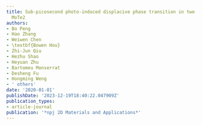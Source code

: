 ```yaml
---
title: Sub-picosecond photo-induced displacive phase transition in two-dimensional
  MoTe2
authors:
- Bo Peng
- Hao Zhang
- Weiwen Chen
- \textbf{Bowen Hou}
- Zhi-Jun Qiu
- Hezhu Shao
- Heyuan Zhu
- Bartomeu Monserrat
- Desheng Fu
- Hongming Weng
- ' others'
date: '2020-01-01'
publishDate: '2023-12-19T18:40:22.047909Z'
publication_types:
- article-journal
publication: '*npj 2D Materials and Applications*'
---
```

